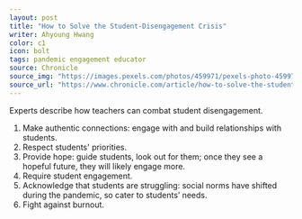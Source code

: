 ```yaml
---
layout: post
title: "How to Solve the Student-Disengagement Crisis"
writer: Ahyoung Hwang
color: c1
icon: bolt
tags: pandemic engagement educator
source: Chronicle
source_img: "https://images.pexels.com/photos/459971/pexels-photo-459971.jpeg?auto=compress&cs=tinysrgb&w=1260&h=750&dpr=1"
source_url: "https://www.chronicle.com/article/how-to-solve-the-student-disengagement-crisis"
---
```


Experts describe how teachers can combat student disengagement.
<!--more-->

1. Make authentic connections: engage with and build relationships with students.
2. Respect students' priorities.
3. Provide hope: guide students, look out for them; once they see a hopeful future, they will likely engage more.
4. Require student engagement.
5. Acknowledge that students are struggling: social norms have shifted during the pandemic, so cater to students’ needs.
6. Fight against burnout.
